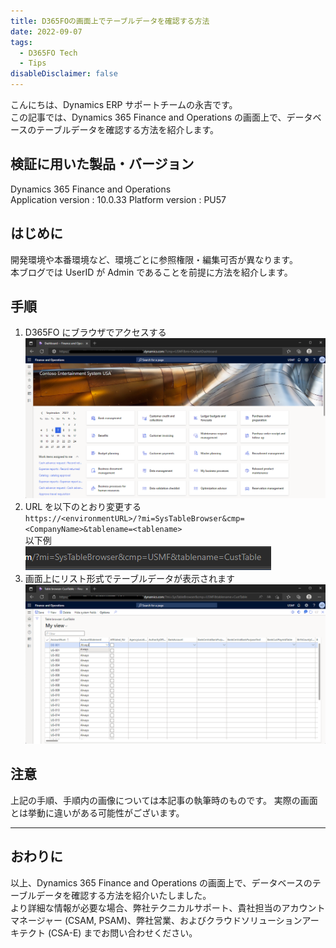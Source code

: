 ```yaml
---
title: D365FOの画面上でテーブルデータを確認する方法
date: 2022-09-07
tags:
  - D365FO Tech
  - Tips
disableDisclaimer: false
---
```


こんにちは、Dynamics ERP サポートチームの永吉です。  
この記事では、Dynamics 365 Finance and Operations の画面上で、データベースのテーブルデータを確認する方法を紹介します。

<!-- more -->
## 検証に用いた製品・バージョン
Dynamics 365 Finance and Operations      
Application version : 10.0.33
Platform version : PU57

## はじめに
開発環境や本番環境など、環境ごとに参照権限・編集可否が異なります。  
本ブログでは UserID が Admin であることを前提に方法を紹介します。

## 手順
1. D365FO にブラウザでアクセスする
    ![](./how-to-use-tablebrowser-d365fo/step1.png)
2. URL を以下のとおり変更する  
    ``` https://<environmentURL>/?mi=SysTableBrowser&cmp=<CompanyName>&tablename=<tablename> ```  
    以下例  
    ![](./how-to-use-tablebrowser-d365fo/step2.png)
3. 画面上にリスト形式でテーブルデータが表示されます
    ![](./how-to-use-tablebrowser-d365fo/step3.png)


## 注意
上記の手順、手順内の画像については本記事の執筆時のものです。
実際の画面とは挙動に違いがある可能性がございます。

---
## おわりに  

以上、Dynamics 365 Finance and Operations の画面上で、データベースのテーブルデータを確認する方法を紹介いたしました。  
より詳細な情報が必要な場合、弊社テクニカルサポート、貴社担当のアカウントマネージャー (CSAM, PSAM)、弊社営業、およびクラウドソリューションアーキテクト (CSA-E) までお問い合わせください。
